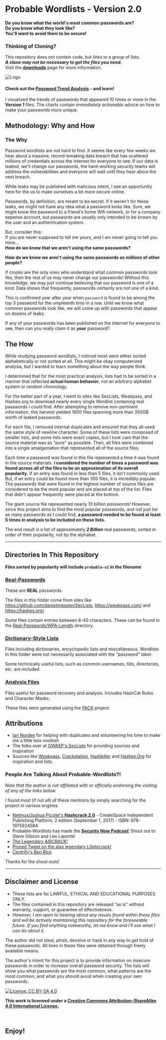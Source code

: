 # Probable Wordlists - Version 2.0

 __Do you know what the world's most common passwords are?<br>
Do you know what they look like?<br>
You'll want to avoid them to be secure!__<br>

### Thinking of Cloning?
This repository does not contain code, but links to a group of lists. <br>
__*A clone may not be necessary to get the files you need*.__ <br>
Visit the __[downloads](Downloads.md)__ page for more information.


![Logo](https://raw.githubusercontent.com/berzerk0/Probable-Wordlists/master/ProbableWordlistLogo.png)


#### Check out the [Password Trend Analysis](https://github.com/berzerk0/GitPage/wiki/Actionable-Password-Advice-Based-on-the-Probable-Wordlists) - and learn!


I visualized the trends of passwords that appeared 10 times or more in the __Version 1__ files.
The charts contain *immediately actionable* advice on how to make your passwords more unique.

## Methodology: Why and How

### The Why

Password wordlists are not hard to find. It seems like every few weeks we hear about a massive, record-breaking data breach that has scattered millions of credentials across the internet for everyone to see. If our data is leaked, we'll change our passwords, the hard-working security teams will address the vulnerabilities and everyone will wait until they hear about the next breach.

While leaks may be published with malicious intent, I see an opportunity here for the us to make ourselves a bit more secure online.

Passwords, by definition, are meant to be secret. If it weren't for these leaks, we might not have any idea what a password looks like. Sure, we might know the password to a friend's home Wifi network, or for a company expense account, but passwords are usually only intended to be known by the user and an authentication system.

But, consider this:<br>
If you are never supposed to tell me yours, and I am never going to tell you mine... <br>
 __How do we know that we aren't using the same passwords?__<br>

 __How do we know we aren't using the same passwords as *millions* of other people?__

If crooks are the only ones who understand what common passwords look like, then the rest of us may never change our passwords! Without this knowledge, we may just continue believing that our password is one of a kind.  Data shows that frequently, passwords certainly are *not* one of a kind.


This is confirmed year after year when `password` is found to be among the top 3 password for the umpteenth time in a row. Until we know what common passwords look like, we will come up with passwords that appear on dozens of leaks.


If any of your passwords has been published on the internet for everyone to see, then can you really claim it as __*your*__ password?

## The How

While studying password wordlists, I noticed most were either sorted alphabetically or not sorted at all. This might be okay computerized analysis, but I wanted to learn something about the way people think.

I determined that for the most practical analysis, lists had to be sorted in a manner that reflected __actual human behavior__, not an arbitrary alphabet system or random chronology.

For the better part of a year, I went to sites like SecLists, Weakpass, and Hashes.org to download nearly every single Wordlist containing real passwords I could find. After attempting to remove non-pertinent information, this harvest yielded 1600 files spanning more than 350GB worth of leaked passwords.

For each file, I removed internal duplicates and ensured that they all used the same style of newline character. Some of these lists were composed of smaller lists, and some lists were exact copies, but I took care that the source material was as "pure" as possible. Then, all files were combined into a single amalgamation that represented all of the source files.

Each time a password was found in this file represented a time it was found in the source materials. __I considered the number of times a password was found across all of the files to be an approximation of its overall popularity.__ If an entry was found in less than 5 files, it isn't commonly used. But, if an entry could be found more than 350 files, it is incredibly popular. The passwords that were found in the highest number of source files are considered to be the most popular and are placed at top of the list. Files that didn't appear frequently were placed at the bottom.

The giant source file represented nearly *13 billion passwords!* However, since this project aims to find the most popular passwords, and not just list as many passwords as I could find, __a password needed to be found at least 5 times in analysis to be included on these lists.__

The end result is a list of approximately __*2 Billion*__ real passwords, sorted in order of their popularity, not by the alphabet.

***

## Directories In This Repository <br>

__Files sorted by popularity will include `probable-v2` in the filename__

### [Real-Passwords](Real-Passwords)
These are __REAL__ passwords.

The files in this folder come from sites like https://github.com/danielmiessler/SecLists, https://weakpass.com/ and https://hashes.org/

Some files contain entries between 8-40 characters. These can be found in the [Real-Passwords/WPA-Length](Real-Passwords/WPA-Length) directory.


### [Dictionary-Style Lists](Dictionary-Style)

Files including dictionaries, encyclopedic lists and miscellaneous. Wordlists in this folder were not necessarily associated with the *"password"* label.

Some technically useful lists, such as common usernames, tlds, directories, etc. are included.


### [Analysis Files](Analysis-Files)

Files useful for password recovery and analysis. Includes HashCat Rules and Character Masks.

These files were generated using the [PACK](https://github.com/iphelix/pack) project.


## Attributions
 * [Ian Norden](https://github.com/iancnorden) for helping with duplicates and volunteering his time to make me a little less noobish
 * The folks over at [OWASP's SecLists](https://www.owasp.org/index.php/Projects/OWASP_SecLists_Project) for providing sources and inspiration
 * Sources like [Weakpass](https://weakpass.com/), [Crackstation](https://crackstation.net/), [Hashkiller](https://hashkiller.co.uk/) and [Hashes.Org](https://hashes.org/) for inspiration and lists.


### People Are Talking About Probable-Wordlists?!
*Note that the author is not affiliated with or officially endorsing the visiting of any of the links below.*

I found most (if not all) of these mentions by simply searching for the project in various engines

* [Netmux/Joshua Picolet's __Hashcrack 2.0__](https://www.amazon.com/Hash-Crack-Password-Cracking-Manual/dp/1975924584/ref=sr_1_fkmr0_1?ie=UTF8&qid=1517462487&sr=8-1-fkmr0&keywords=hashcrack+2.0) - CreateSpace Independent Publishing Platform; 2 edition (September 1, 2017) - ISBN: 978-1975924584
*  Probable-Wordlists has made the [__Security Now Podcast__!](https://youtu.be/DC3RsyrCYfw?t=1h8m7s) Shout out to Steve Gibson and Leo Laporte!
* [The Legendary AIRCRACK!](https://www.aircrack-ng.org/doku.php?id=faq)
* [Pinned Tweet on the also legendary L0phtcrack!](https://twitter.com/L0phtCrackLLC/status/874266579516747777)
* [Centrify's Ben Rice](https://blog.centrify.com/do-you-know-how-easy-is-it-to-guess-your-password-hint-you-dont-want-to-read-this/)


Thanks for the shout-outs!


***

## Disclaimer and License
 + These lists are for LAWFUL, ETHICAL AND EDUCATIONAL PURPOSES ONLY.
 + The files contained in this repository are released "as is" without warranty, support, or guarantee of effectiveness.
 + *However, I am open to hearing about any issues found within these files and will be actively maintaining this repository for the foreseeable future. If you find anything noteworthy, let me know and I'll see what I can do about it.*

The author did not steal, phish, deceive or hack in any way to get hold of these passwords.
All lines in these files were obtained through freely available means.

The author's intent for this project is to provide information on insecure passwords in order to increase overall password security. The lists will show you what passwords are the most common, what patterns are the most common, and what you should avoid when creating your own passwords.


 [![License: CC BY-SA 4.0](https://img.shields.io/badge/License-CC%20BY--SA%204.0-lightgrey.svg)](http://creativecommons.org/licenses/by-sa/4.0/)

 __This work is licensed under a [Creative Commons Attribution-ShareAlike 4.0 International License.](https://creativecommons.org/licenses/by-sa/4.0/)__

<br>

## Enjoy!
